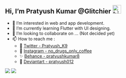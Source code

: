 ## Hi, I’m Pratyush Kumar @Glitchier <img src="https://user-images.githubusercontent.com/1303154/88677602-1635ba80-d120-11ea-84d8-d263ba5fc3c0.gif" width="28px" alt="hi">
- 👀 I’m interested in web and app development.
- 🌱 I’m currently learning Flutter with UI designing.
- 💞️ I’m looking to collaborate on ... (Not decided yet)
- 📫 How to reach me :
  - 💙 [Twitter - Pratyush_K9](https://twitter.com/Pratyush_k9)
  - 📸 [Instagram - no_drugs_only_coffee](https://www.instagram.com/no_drugs_only_coffee/)
  - ✨ [Behance - pratyushkumar8](https://www.behance.net/pratyushkumar8)
  - 🎨 [Deviantart - pratyush012](https://www.deviantart.com/pratyush012)<br>
<img src="https://github-readme-stats.vercel.app/api?username=Glitchier&&show_icons=true&title_color=1DB954&icon_color=1DB954&text_color=ffffff&bg_color=181818">
<img src="https://2.bp.blogspot.com/-BshN9uhxBEw/XSScA0wftxI/AAAAAABG4Qs/OZ2kzLvtz98lDTOAyalgrNAaKmT3YjfVACLcBGAs/s1600/AW3941147_06.gif">
<!---
Glitchier/Glitchier is a ✨ special ✨ repository because its `README.md` (this file) appears on your GitHub profile.
You can click the Preview link to take a look at your changes.
--->
